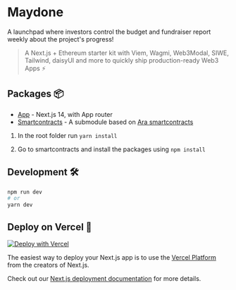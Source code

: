 # Maydone

A launchpad where investors control the budget and fundraiser report weekly about the project's progress!

> A Next.js + Ethereum starter kit with Viem, Wagmi, Web3Modal, SIWE, Tailwind, daisyUI and more to quickly ship production-ready Web3 Apps ⚡

## Packages 📦

- [App](./packages/app) - Next.js 14, with App router
- [Smartcontracts](./packages/smartcontracts/) - A submodule based on [Ara smartcontracts](https://github.com/ara-foundation/smartcontracts)

1. In the root folder run `yarn install`

2. Go to smartcontracts and install the packages using `npm install`

## Development 🛠️

```bash
npm run dev
# or
yarn dev
```

## Deploy on Vercel 🚢

[![Deploy with Vercel](https://vercel.com/button)](https://vercel.com/new/clone?repository-url=https%3A%2F%2Fgithub.com%2Fwslyvh%2Fnexth)

The easiest way to deploy your Next.js app is to use the [Vercel Platform](https://vercel.com/new?utm_medium=nexth&filter=next.js&utm_source=nexth&utm_campaign=nexth-readme) from the creators of Next.js.

Check out our [Next.js deployment documentation](https://nextjs.org/docs/deployment) for more details.
